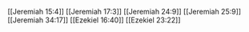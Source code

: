 [[Jeremiah 15:4]]
[[Jeremiah 17:3]]
[[Jeremiah 24:9]]
[[Jeremiah 25:9]]
[[Jeremiah 34:17]]
[[Ezekiel 16:40]]
[[Ezekiel 23:22]]
